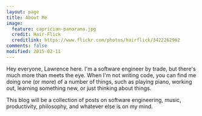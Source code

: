 ```yaml
---
layout: page
title: About Me
image:
  feature: caprician-panorama.jpg
  credit: Hair-Flick
  creditlink: https://www.flickr.com/photos/hairflick/3422262962
comments: false
modified: 2015-02-11
---
```


Hey everyone, Lawrence here. I'm a software engineer by trade, but there's much more than meets the eye. When I'm not writing code, you can find me doing one (or more) of a number of things, such as playing piano, working out, learning something new, or just thinking about things.

This blog will be a collection of posts on software engineering, music, productivity, philosophy, and whatever else is on my mind.